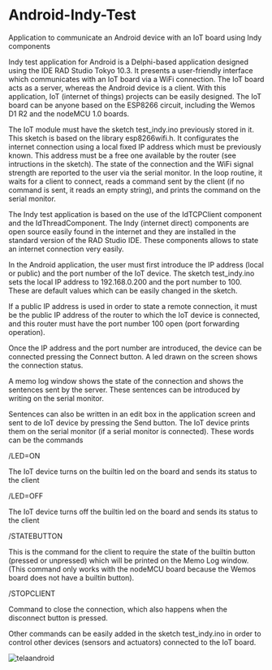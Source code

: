# Android-Indy-Test
Application to communicate an Android device with an IoT board using Indy components

Indy test application for Android is a Delphi-based application designed using the IDE RAD Studio Tokyo 10.3. It presents a user-friendly interface which communicates with an IoT board via a WiFi connection. The IoT board acts as a server, whereas the Android device is a client. With this application, IoT (internet of things) projects can be easily designed. The IoT board can be anyone based on the ESP8266 circuit, including the Wemos D1 R2 and the nodeMCU 1.0 boards.

The IoT module must have the sketch test_indy.ino previously stored in it. This sketch is based on the library esp8266wifi.h. It configurates the internet connection using a local fixed IP address which must be previously known. This address must be a free one available by the router (see intructions in the sketch). The state of the connection and the WiFi signal strength are reported to the user via the serial monitor. In the loop routine, it waits for a client to connect, reads a command sent by the client (if no command is sent, it reads an empty string), and prints the command on the serial monitor.

The Indy test application is based on the use of the IdTCPClient component and the IdThreadComponent. The Indy (internet direct) components are open source easily found in the internet and they are installed in the standard version of the RAD Studio IDE. These components allows to state an internet connection very easily.

In the Android application, the user must first introduce the IP address (local or public) and the port number of the IoT device. The sketch test_indy.ino sets the local IP address to 192.168.0.200 and the port number to 100. These are default values which can be easily changed in the sketch.

If a public IP address is used in order to state a remote connection, it must be the public IP address of the router to which the IoT device is connected, and this router must have the port number 100 open (port forwarding operation).

Once the IP address and the port number are introduced, the device can be connected pressing the Connect button.
A led drawn on the screen shows the connection status.

A memo log window shows the state of the connection and shows the sentences sent by the server. These sentences can be introduced by writing on the serial monitor.

Sentences can also be written in an edit box in the application screen and sent to de IoT device by pressing the Send button. The IoT device prints them on the serial monitor (if a serial monitor is connected). 
These words can be the commands

 /LED=ON 
 
The IoT device turns on the builtin led on the board and sends its status to the client

/LED=OFF 

The IoT device turns off the builtin led on the board and sends its status to the client

 /STATEBUTTON 
 
This is the command for the client to require the state of the builtin button (pressed or unpressed) which will be printed on the Memo Log window.
(This command only works with the nodeMCU board because the Wemos board does not have a builtin button).

/STOPCLIENT 

Command to close the connection, which also happens when the disconnect button is pressed.

Other commands can be easily added in the sketch test_indy.ino in order to control other devices (sensors and actuators) connected to the IoT board.

 
![telaandroid](https://user-images.githubusercontent.com/37451727/133894133-708b7d30-4dc1-4206-adc8-63af7c560e17.jpg)
